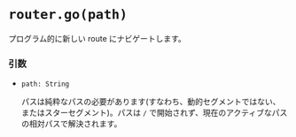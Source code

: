 # `router.go(path)`

プログラム的に新しい route にナビゲートします。

### 引数

- `path: String`

  パスは純粋なパスの必要があります(すなわち、動的セグメントではない、またはスターセグメント)。パスは `/` で開始されず、現在のアクティブなパスの相対パスで解決されます。
